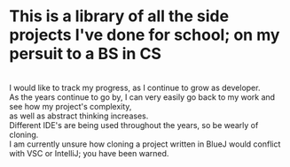 # This is a library of all the side projects I've done for school; on my persuit to a BS in CS
<br>
I would like to track my progress, as I continue to grow as developer.<br> 
As the years continue to go by, I can very easily go back to my work and see how my project's complexity,<br>
as well as abstract thinking increases.<br>
Different IDE's are being used throughout the years, so be wearly of cloning.<br> 
I am currently unsure how cloning a project written in BlueJ would conflict with VSC or IntelliJ; you have been warned.